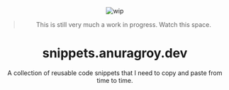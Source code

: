 <div align="center">

![wip](https://user-images.githubusercontent.com/53750093/216846659-a0a329f0-bf32-47cc-bd11-92535c3d9df0.gif)

> This is still very much a work in progress. Watch this space.

# snippets.anuragroy.dev

A collection of reusable code snippets that I need to copy and paste from time to time.

</div>

